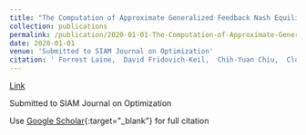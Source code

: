 ```yaml
---
title: "The Computation of Approximate Generalized Feedback Nash Equilibria"
collection: publications
permalink: /publication/2020-01-01-The-Computation-of-Approximate-Generalized-Feedback-Nash-Equilibria
date: 2020-01-01
venue: 'Submitted to SIAM Journal on Optimization'
citation: ' Forrest Laine,  David Fridovich-Keil,  Chih-Yuan Chiu,  Claire Tomlin, &quot;The Computation of Approximate Generalized Feedback Nash Equilibria.&quot; Submitted to SIAM Journal on Optimization, 2020.'
---
```

[Link](https://4estlaine.github.io/files/computing_feedback_nash.pdf)

Submitted to SIAM Journal on Optimization

Use [Google Scholar](https://scholar.google.com/scholar?q=The+Computation+of+Approximate+Generalized+Feedback+Nash+Equilibria){:target="_blank"} for full citation
